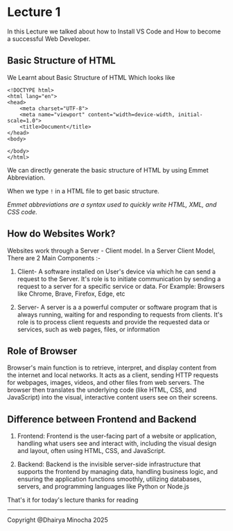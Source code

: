# Lecture 1

In this Lecture we talked about how to Install VS Code and How to become a successful Web Developer.

## Basic Structure of HTML

We Learnt about Basic Structure of HTML Which looks like 

```
<!DOCTYPE html>
<html lang="en">
<head>
    <meta charset="UTF-8">
    <meta name="viewport" content="width=device-width, initial-scale=1.0">
    <title>Document</title>
</head>
<body>
    
</body>
</html>
```
We can directly generate the basic structure of HTML by using Emmet Abbreviation. 

When we type `!` in a HTML file to get basic structure.

_Emmet abbreviations are a syntax used to quickly write HTML, XML, and CSS code._

## How do Websites Work?

Websites work through a Server - Client model. In a Server Client Model, There are 2 Main Components :-

1. Client- A software installed on User's device via which he can send a request to the Server. It's role is to initiate communication by sending a request to a server for a specific service or data.  For Example: Browsers like Chrome, Brave, Firefox, Edge, etc

2. Server- A server is a a powerful computer or software program that is always running, waiting for and responding to requests from clients. It's role is to process client requests and provide the requested data or services, such as web pages, files, or information

## Role of Browser

Browser's main function is to retrieve, interpret, and display content from the internet and local networks. It acts as a client, sending HTTP requests for webpages, images, videos, and other files from web servers. The browser then translates the underlying code (like HTML, CSS, and JavaScript) into the visual, interactive content users see on their screens. 

## Difference between Frontend and Backend

1. Frontend: 
Frontend is the user-facing part of a website or application, handling what users see and interact with, including the visual design and layout, often using HTML, CSS, and JavaScript.

2. Backend: Backend is the invisible server-side infrastructure that supports the frontend by managing data, handling business logic, and ensuring the application functions smoothly, utilizing databases, servers, and programming languages like Python or Node.js


That's it for today's lecture thanks for reading

---
Copyright @Dhairya Minocha 2025